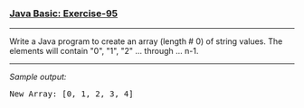 ### [Java Basic: Exercise-95](https://www.w3resource.com/java-exercises/basic/java-basic-exercise-95.php)

***
<p>Write a Java program to create an array (length # 0) of string values. The elements will contain "0", "1", "2" … through ... n-1.</p>

***
_Sample output:_
<pre class="output">New Array: [0, 1, 2, 3, 4]
</pre>